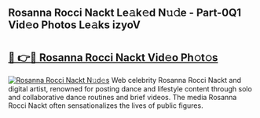 ## Rosanna Rocci Nackt Le𝚊k𝚎d N𝚞𝚍e - Part-0Q1 Vid𝚎o Photos Le𝚊ks izyoV

# <h2><a href="http://fb84d3.evod.top/?m=Rosanna+Rocci+Nackt">🔗 👉🔴 Rosanna Rocci Nackt Vid𝚎o Ph𝚘t𝚘s</a></h2>

[![Rosanna Rocci Nackt N𝚞d𝚎s](https://i.imgur.com/8V9OHl7.gif)](http://fb84d3.evod.top/?m=Rosanna+Rocci+Nackt)
Web celebrity Rosanna Rocci Nackt and digital artist, renowned for posting dance and lifestyle content through solo and collaborative dance routines and brief videos. The media Rosanna Rocci Nackt often sensationalizes the lives of public figures. 
